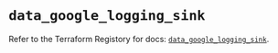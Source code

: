 # `data_google_logging_sink`

Refer to the Terraform Registory for docs: [`data_google_logging_sink`](https://registry.terraform.io/providers/hashicorp/google-beta/4.73.1/docs/data-sources/google_logging_sink).
